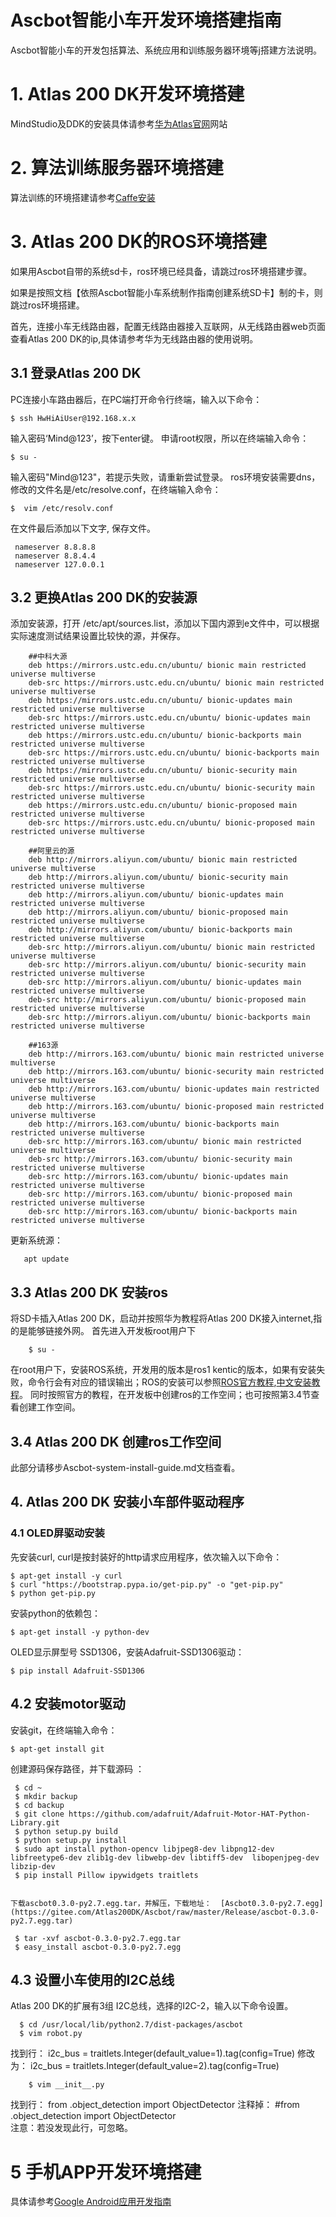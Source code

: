 # Ascbot智能小车开发环境搭建指南	



Ascbot智能小车的开发包括算法、系统应用和训练服务器环境等j搭建方法说明。



# 1. Atlas 200 DK开发环境搭建
MindStudio及DDK的安装具体请参考[华为Atlas官网](https://ascend.huawei.com/doc/Atlas200DK/1.3.0.0/zh/zh-cn_topic_0178961797.html)网站



# 2. 算法训练服务器环境搭建

算法训练的环境搭建请参考[Caffe安装](https://github.com/holzers/caffe-ssd/blob/master/docs/installation.md) 



# 3. Atlas 200 DK的ROS环境搭建

如果用Ascbot自带的系统sd卡，ros环境已经具备，请跳过ros环境搭建步骤。

如果是按照文档【依照Ascbot智能小车系统制作指南创建系统SD卡】制的卡，则跳过ros环境搭建。

首先，连接小车无线路由器，配置无线路由器接入互联网，从无线路由器web页面查看Atlas 200 DK的ip,具体请参考华为无线路由器的使用说明。



## 3.1 登录Atlas 200 DK

PC连接小车路由器后，在PC端打开命令行终端，输入以下命令：

```
$ ssh HwHiAiUser@192.168.x.x
```

输入密码‘Mind@123’，按下enter键。 
申请root权限，所以在终端输入命令：

```
$ su -
```
输入密码"Mind@123"，若提示失败，请重新尝试登录。 
 ros环境安装需要dns，修改的文件名是/etc/resolve.conf，在终端输入命令：

```
$  vim /etc/resolv.conf 
```
在文件最后添加以下文字, 保存文件。
```
 nameserver 8.8.8.8
 nameserver 8.8.4.4
 nameserver 127.0.0.1
```


## 3.2 更换Atlas 200 DK的安装源
添加安装源，打开 /etc/apt/sources.list，添加以下国内源到e文件中，可以根据实际速度测试结果设置比较快的源，并保存。

        ##中科大源
        deb https://mirrors.ustc.edu.cn/ubuntu/ bionic main restricted universe multiverse
        deb-src https://mirrors.ustc.edu.cn/ubuntu/ bionic main restricted universe multiverse
        deb https://mirrors.ustc.edu.cn/ubuntu/ bionic-updates main restricted universe multiverse
        deb-src https://mirrors.ustc.edu.cn/ubuntu/ bionic-updates main restricted universe multiverse
        deb https://mirrors.ustc.edu.cn/ubuntu/ bionic-backports main restricted universe multiverse
        deb-src https://mirrors.ustc.edu.cn/ubuntu/ bionic-backports main restricted universe multiverse
        deb https://mirrors.ustc.edu.cn/ubuntu/ bionic-security main restricted universe multiverse
        deb-src https://mirrors.ustc.edu.cn/ubuntu/ bionic-security main restricted universe multiverse
        deb https://mirrors.ustc.edu.cn/ubuntu/ bionic-proposed main restricted universe multiverse
        deb-src https://mirrors.ustc.edu.cn/ubuntu/ bionic-proposed main restricted universe multiverse
        
        ##阿里云的源
        deb http://mirrors.aliyun.com/ubuntu/ bionic main restricted universe multiverse
        deb http://mirrors.aliyun.com/ubuntu/ bionic-security main restricted universe multiverse
        deb http://mirrors.aliyun.com/ubuntu/ bionic-updates main restricted universe multiverse
        deb http://mirrors.aliyun.com/ubuntu/ bionic-proposed main restricted universe multiverse
        deb http://mirrors.aliyun.com/ubuntu/ bionic-backports main restricted universe multiverse
        deb-src http://mirrors.aliyun.com/ubuntu/ bionic main restricted universe multiverse
        deb-src http://mirrors.aliyun.com/ubuntu/ bionic-security main restricted universe multiverse
        deb-src http://mirrors.aliyun.com/ubuntu/ bionic-updates main restricted universe multiverse
        deb-src http://mirrors.aliyun.com/ubuntu/ bionic-proposed main restricted universe multiverse
        deb-src http://mirrors.aliyun.com/ubuntu/ bionic-backports main restricted universe multiverse
                
        ##163源
        deb http://mirrors.163.com/ubuntu/ bionic main restricted universe multiverse
        deb http://mirrors.163.com/ubuntu/ bionic-security main restricted universe multiverse
        deb http://mirrors.163.com/ubuntu/ bionic-updates main restricted universe multiverse
        deb http://mirrors.163.com/ubuntu/ bionic-proposed main restricted universe multiverse
        deb http://mirrors.163.com/ubuntu/ bionic-backports main restricted universe multiverse
        deb-src http://mirrors.163.com/ubuntu/ bionic main restricted universe multiverse
        deb-src http://mirrors.163.com/ubuntu/ bionic-security main restricted universe multiverse
        deb-src http://mirrors.163.com/ubuntu/ bionic-updates main restricted universe multiverse
        deb-src http://mirrors.163.com/ubuntu/ bionic-proposed main restricted universe multiverse
        deb-src http://mirrors.163.com/ubuntu/ bionic-backports main restricted universe multiverse

更新系统源： 

       apt update

## 3.3 Atlas 200 DK 安装ros
将SD卡插入Atlas 200 DK，启动并按照华为教程将Atlas 200 DK接入internet,指的是能够链接外网。
首先进入开发板root用户下 

        $ su -
 在root用户下，安装ROS系统，开发用的版本是ros1 kentic的版本，如果有安装失败，命令行会有对应的错误输出；ROS的安装可以参照[ROS官方教程](http://wiki.ros.org/kinetic/Installation/Ubuntu),[中文安装教程](https://www.ncnynl.com/archives/201801/2273.html)。
       同时按照官方的教程，在开发板中创建ros的工作空间；也可按照第3.4节查看创建工作空间。
        
## 3.4 Atlas 200 DK  创建ros工作空间
此部分请移步Ascbot-system-install-guide.md文档查看。


## 4. Atlas 200 DK 安装小车部件驱动程序
### 4.1 OLED屏驱动安装
先安装curl, curl是按封装好的http请求应用程序，依次输入以下命令：

```
$ apt-get install -y curl
$ curl "https://bootstrap.pypa.io/get-pip.py" -o "get-pip.py"
$ python get-pip.py
```
安装python的依赖包：

```
$ apt-get install -y python-dev
```

OLED显示屏型号 SSD1306，安装Adafruit-SSD1306驱动：

    $ pip install Adafruit-SSD1306

## 4.2 安装motor驱动

安装git，在终端输入命令：

~~~
$ apt-get install git
~~~
创建源码保存路径，并下载源码 ：

```
 $ cd ~
 $ mkdir backup
 $ cd backup
 $ git clone https://github.com/adafruit/Adafruit-Motor-HAT-Python-Library.git
 $ python setup.py build
 $ python setup.py install
 $ sudo apt install python-opencv libjpeg8-dev libpng12-dev libfreetype6-dev zlib1g-dev libwebp-dev libtiff5-dev  libopenjpeg-dev libzip-dev
 $ pip install Pillow ipywidgets traitlets

  
下载ascbot0.3.0-py2.7.egg.tar，并解压，下载地址：  [Ascbot0.3.0-py2.7.egg](https://gitee.com/Atlas200DK/Ascbot/raw/master/Release/ascbot-0.3.0-py2.7.egg.tar) 

 $ tar -xvf ascbot-0.3.0-py2.7.egg.tar
 $ easy_install ascbot-0.3.0-py2.7.egg                  
```
## 4.3   设置小车使用的I2C总线
Atlas 200 DK的扩展有3组 I2C总线，选择的I2C-2，输入以下命令设置。

      $ cd /usr/local/lib/python2.7/dist-packages/ascbot
      $ vim robot.py

   找到行： i2c_bus = traitlets.Integer(default_value=1).tag(config=True)
   修改为： i2c_bus = traitlets.Integer(default_value=2).tag(config=True)
 ~~~
     $ vim __init__.py
 ~~~
 找到行： from .object_detection import ObjectDetector 
 注释掉： #from .object_detection import ObjectDetector                
 注意：若没发现此行，可忽略。

# 5  手机APP开发环境搭建

具体请参考[Google Android应用开发指南](https://developer.android.google.cn)











